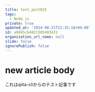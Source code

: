 ```yaml
---
title: test_post015
tags:
  - Node.js
private: true
updated_at: '2024-08-31T22:35:18+09:00'
id: a0d45cb4821505403431
organization_url_name: null
slide: false
ignorePublish: false
---
```

# new article body
これはqiita-cliからのテスト記事です
